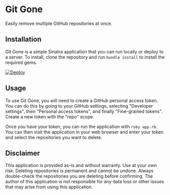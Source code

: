 # Git Gone
Easily remove multiple GitHub repositories at once.

## Installation
Git Gone is a simple Sinatra application that you can run locally or deploy to a server. To install, clone the repository and run `bundle install` to install the required gems.

[![Deploy](https://www.herokucdn.com/deploy/button.svg)](https://heroku.com/deploy)

## Usage
To use Git Gone, you will need to create a GitHub personal access token. You can do this by going to your GitHub settings, selecting "Developer settings", then "Personal access tokens", and finally "Fine-grained tokens". Create a new token with the "repo" scope.

Once you have your token, you can run the application with `ruby app.rb`. You can then visit the application in your web browser and enter your token and select the repositories you want to delete.

## Disclaimer
This application is provided as-is and without warranty. Use at your own risk. Deleting repositories is permanent and cannot be undone. Always double-check the repositories you are deleting before confirming. The author of this application is not responsible for any data loss or other issues that may arise from using this application.
